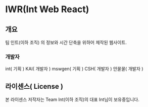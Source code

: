 # IWR(Int Web React)

## 개요
팀 인트(이하 조직) 의 정보와 시간 단축을 위하어 제작된 웹사이트.

### 개발자
int( 기획 )
KAI( 개발자 )
mswgen( 기획 )
CSH( 개발자 )
안꿀꿀( 개발자 )

## 라이센스( License )

본 라이센스 저작자는 Team Int(이하 조직)의 대표 Int님이 보유중입니다.

